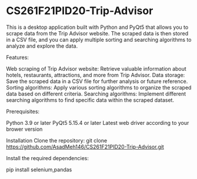 # CS261F21PID20-Trip-Advisor

This is a desktop application built with Python and PyQt5 that allows you to scrape data from the Trip Advisor website. The scraped data is then stored in a CSV file, and you can apply multiple sorting and searching algorithms to analyze and explore the data.

Features:

Web scraping of Trip Advisor website: Retrieve valuable information about hotels, restaurants, attractions, and more from Trip Advisor.
Data storage: Save the scraped data in a CSV file for further analysis or future reference.
Sorting algorithms: Apply various sorting algorithms to organize the scraped data based on different criteria.
Searching algorithms: Implement different searching algorithms to find specific data within the scraped dataset.

Prerequisites:

Python 3.9 or later
PyQt5 5.15.4 or later
Latest web driver according to your brower version

Installation
Clone the repository:
git clone https://github.com/AsadMeh146/CS261F21PID20-Trip-Advisor.git

Install the required dependencies:

pip install selenium,pandas

